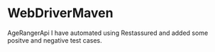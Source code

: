 # WebDriverMaven
AgeRangerApi
I have automated using Restassured and added some positve and negative test cases. 
